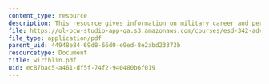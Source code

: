 ```yaml
---
content_type: resource
description: This resource gives information on military career and perspective.
file: https://ol-ocw-studio-app-qa.s3.amazonaws.com/courses/esd-342-advanced-system-architecture-spring-2006/ec87bac5a461df5f74f2940480b6f019_wirthlin.pdf
file_type: application/pdf
parent_uid: 44948e84-69d8-66d0-e9ed-8e2abd23373b
resourcetype: Document
title: wirthlin.pdf
uid: ec87bac5-a461-df5f-74f2-940480b6f019
---
```

